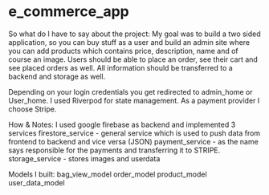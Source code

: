 # e_commerce_app

So what do I have to say about the project:
My goal was to build a two sided application, so you can buy stuff as a user and build an admin site where you can add products which contains price, description, name and of course an image. Users should be able to place an order, see their cart and see placed orders as well. All information should be transferred to a backend and storage as well.

Depending on your login credentials you get redirected to admin_home or User_home. I used Riverpod for state management. As a payment provider I choose Stripe. 


How & Notes:
I used google firebase as backend and implemented 3 services
firestore_service - general service which is used to push data from frontend to backend and vice versa (JSON)
payment_service - as the name says responsible for the payments and transferring it to STRIPE.
storage_service - stores images and userdata

Models I built:
bag_view_model
order_model
product_model
user_data_model


